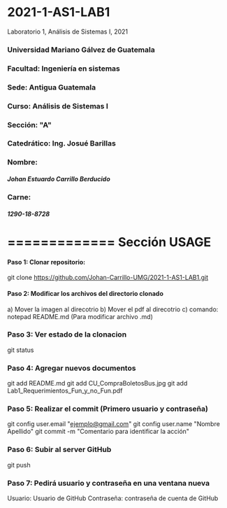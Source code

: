 # 2021-1-AS1-LAB1
Laboratorio 1, Análisis de Sistemas I, 2021

### Universidad Mariano Gálvez de Guatemala
### Facultad: Ingeniería en sistemas
### Sede: Antigua Guatemala
### Curso: Análisis de Sistemas I
### Sección: "A"
### Catedrático: Ing. Josué Barillas

### Nombre:
##### Johan Estuardo Carrillo Berducido
### Carne: 
##### 1290-18-8728


=============
Sección USAGE
=============
#### Paso 1: Clonar repositorio:
git clone https://github.com/Johan-Carrillo-UMG/2021-1-AS1-LAB1.git

#### Paso 2: Modificar los archivos del directorio clonado
a) Mover la imagen al direcotrio
b) Mover el pdf al direcotrio
c) comando: notepad README.md (Para modificar archivo .md)

### Paso 3: Ver estado de la clonacion
git status

### Paso 4: Agregar nuevos documentos
git add README.md
git add CU_CompraBoletosBus.jpg
git add Lab1_Requerimientos_Fun_y_no_Fun.pdf

### Paso 5: Realizar el commit (Primero usuario y contraseña)
git config user.email "ejemplo@gmail.com"
git config user.name "Nombre Apellido"
git commit -m "Comentario para identificar la acción"

### Paso 6: Subir al server GitHub
git push

### Paso 7: Pedirá usuario y contraseña en una ventana nueva
Usuario: Usuario de GitHub
Contraseña: contraseña de cuenta de GitHub
